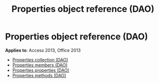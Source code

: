 ﻿---
title: Properties object reference (DAO)
TOCTitle: Properties Object
ms:assetid: dbd58d66-9566-41cd-82e2-bfc0c8778867
ms:mtpsurl: https://msdn.microsoft.com/library/Dn125748(v=office.15)
ms:contentKeyID: 52074621
ms.date: 09/18/2015
mtps_version: v=office.15
---

# Properties object reference (DAO)

**Applies to**: Access 2013, Office 2013

- [Properties collection (DAO)](properties-collection-dao.md)
- [Properties members (DAO)](properties-members-dao.md)
- [Properties properties (DAO)](properties-properties-dao.md)
- [Properties methods (DAO)](properties-methods-dao.md)

